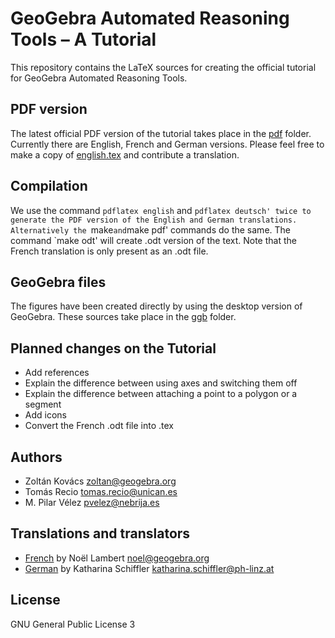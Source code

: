 # GeoGebra Automated Reasoning Tools – A Tutorial

This repository contains the LaTeX sources for creating the official tutorial for GeoGebra Automated Reasoning Tools.

## PDF version

The latest official PDF version of the tutorial takes place in the
[pdf](pdf) folder. Currently there are English, French and German
versions. Please feel free to make a copy of [english.tex](english.tex)
and contribute a translation.

## Compilation

We use the command `pdflatex english` and `pdflatex deutsch' twice to
generate the PDF version of the English and German translations.
Alternatively the `make` and `make pdf' commands do the same. The command
`make odt' will create .odt version of the text. Note that the French
translation is only present as an .odt file.

## GeoGebra files

The figures have been created directly by using the desktop version of
GeoGebra. These sources take place in the [ggb](ggb) folder.

## Planned changes on the Tutorial
* Add references
* Explain the difference between using axes and switching them off
* Explain the difference between attaching a point to a polygon or a segment
* Add icons
* Convert the French .odt file into .tex

## Authors
* Zoltán Kovács <zoltan@geogebra.org>
* Tomás Recio <tomas.recio@unican.es>
* M. Pilar Vélez <pvelez@nebrija.es>

## Translations and translators
* [French](pdf/francais.pdf) by Noël Lambert <noel@geogebra.org>
* [German](pdf/deutsch.pdf) by Katharina Schiffler <katharina.schiffler@ph-linz.at>

## License
GNU General Public License 3
